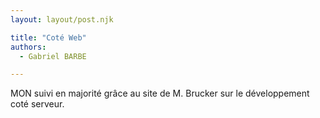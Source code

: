 ```yaml
---
layout: layout/post.njk

title: "Coté Web"
authors:
  - Gabriel BARBE

---
```

<!-- Début Résumé -->
MON suivi en majorité grâce au site de M. Brucker sur le développement coté serveur. 
<!-- Fin Résumé -->